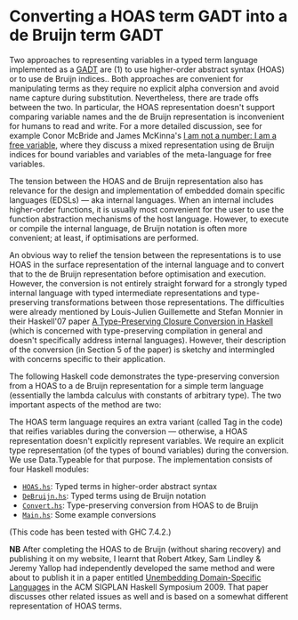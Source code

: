 Converting a HOAS term GADT into a de Bruijn term GADT
======================================================

Two approaches to representing variables in a typed term language implemented as a [GADT](http://en.wikipedia.org/wiki/GADT) are (1) to use higher-order abstract syntax (HOAS) or to use de Bruijn indices.. Both approaches are convenient for manipulating terms as they require no explicit alpha conversion and avoid name capture during substitution. Nevertheless, there are trade offs between the two. In particular, the HOAS representation doesn't support comparing variable names and the de Bruijn representation is inconvenient for humans to read and write. For a more detailed discussion, see for example Conor McBride and James McKinna's [I am not a number: I am a free variable](http://www.strictlypositive.org/notanum.ps.gz), where they discuss a mixed representation using de Bruijn indices for bound variables and variables of the meta-language for free variables.

The tension between the HOAS and de Bruijn representation also has relevance for the design and implementation of embedded domain specific languages (EDSLs) — aka internal languages. When an internal includes higher-order functions, it is usually most convenient for the user to use the function abstraction mechanisms of the host language. However, to execute or compile the internal language, de Bruijn notation is often more convenient; at least, if optimisations are performed.

An obvious way to relief the tension between the representations is to use HOAS in the surface representation of the internal language and to convert that to the de Bruijn representation before optimisation and execution. However, the conversion is not entirely straight forward for a strongly typed internal language with typed intermediate representations and type-preserving transformations between those representations. The difficulties were already mentioned by Louis-Julien Guillemette and Stefan Monnier in their Haskell'07 paper [A Type-Preserving Closure Conversion in Haskell](http://www.iro.umontreal.ca/~monnier/tcm.pdf) (which is concerned with type-preserving compilation in general and doesn't specifically address internal languages). However, their description of the conversion (in Section 5 of the paper) is sketchy and intermingled with concerns specific to their application.

The following Haskell code demonstrates the type-preserving conversion from a HOAS to a de Bruijn representation for a simple term language (essentially the lambda calculus with constants of arbitrary type). The two important aspects of the method are two:

The HOAS term language requires an extra variant (called Tag in the code) that reifies variables during the conversion — otherwise, a HOAS representation doesn't explicitly represent variables.
We require an explicit type representation (of the types of bound variables) during the conversion. We use Data.Typeable for that purpose.
The implementation consists of four Haskell modules:

* [`HOAS.hs`](HOAS.hs): Typed terms in higher-order abstract syntax
* [`DeBruijn.hs`](DeBruijn.hs): Typed terms using de Bruijn notation
* [`Convert.hs`](Convert.hs): Type-preserving conversion from HOAS to de Bruijn
* [`Main.hs`](Main.hs): Some example conversions

(This code has been tested with GHC 7.4.2.)

__NB__ After completing the HOAS to de Bruijn (without sharing recovery) and publishing it on my website, I learnt that Robert Atkey, Sam Lindley & Jeremy Yallop had independently developed the same method and were about to publish it in a paper entitled [Unembedding Domain-Specific Languages](http://homepages.inf.ed.ac.uk/slindley/papers/unembedding.pdf) in the ACM SIGPLAN Haskell Symposium 2009. That paper discusses other related issues as well and is based on a somewhat different representation of HOAS terms.
